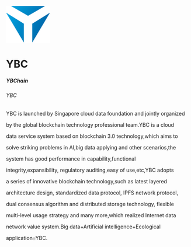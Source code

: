 ﻿
<DIV><img src="https://github.com/YBC-IO/YBC/blob/master/logo.png?raw=true" height="100" width="120" ></DIV>

# YBC
##### YBChain
###### YBC

YBC is launched by Singapore cloud data foundation and jointly organized 

by the global blockchain technology professional team.YBC is a cloud 

data service system based on blockchain 3.0 technology,which aims to 

solve striking problems in AI,big data applying and other scenarios,the 

system has good performance in capability,functional 

integrity,expansibility, regulatory auditing,easy of use,etc,YBC adopts 

a series of innovative blockchain technology,such as latest layered 

architecture design, standardized data protocol, IPFS network protocol, 

dual consensus algorithm and distributed storage technology, flexible 

multi-level usage strategy and many more,which realized Internet data 

network value system.Big data+Artificial intelligence+Ecological 

application=YBC.



